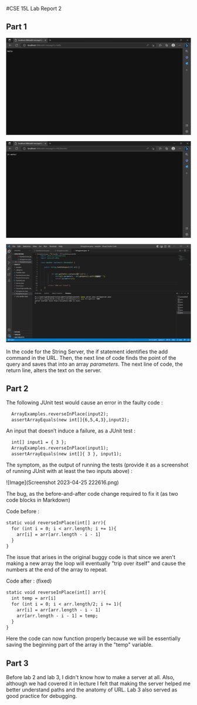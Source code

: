 #CSE 15L Lab Report 2


## Part 1 

  ![Image](StringServer1.png)
  
  ![Image](StringServer2.png)
  
  ![Image](StringServerCode.png)
  
  In the code for the String Server, the if statement identifies the add command in the URL. Then, the next line of code finds the point of the query and saves that
  into an array *parameters*. The next line of code, the return line, alters the text on the server. 
  
## Part 2 
  
  The following JUnit test would cause an error in the faulty code : 
  
      ArrayExamples.reverseInPlace(input2);
      assertArrayEquals(new int[]{6,5,4,3},input2);

  An input that doesn’t induce a failure, as a JUnit test : 
  
      int[] input1 = { 3 };
      ArrayExamples.reverseInPlace(input1);
      assertArrayEquals(new int[]{ 3 }, input1);
     
  The symptom, as the output of running the tests (provide it as a screenshot of running JUnit with at least the two inputs above) : 
  
  ![Image](Screenshot 2023-04-25 222616.png)
  
   
  The bug, as the before-and-after code change required to fix it (as two code blocks in Markdown)
  
  Code before : 
  
    static void reverseInPlace(int[] arr){
      for (int i = 0; i < arr.length; i += 1){
        arr[i] = arr[arr.length - i - 1]
      }
    }
    
  The issue that arises in the original buggy code is that since we aren't making a new array the loop will eventually "trip over itself" and cause the numbers
  at the end of the array to repeat.
  
  Code after : (fixed)
   
    static void reverseInPlace(int[] arr){
      int temp = arr[i]
      for (int i = 0; i < arr.length/2; i += 1){
        arr[i] = arr[arr.length - i - 1]
        arr[arr.length - i - 1] = temp;
      }
    }
  
  Here the code can now function properly because we will be essentially saving the beginning part of the array in the "temp" variable.
  
## Part 3

Before lab 2 and lab 3, I didn't know how to make a server at all. Also, although we had covered it in lecture I felt that making the server helped me better understand 
paths and the anatomy of URL. Lab 3 also served as good practice for debugging. 
